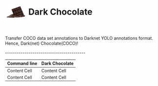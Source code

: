 <h1>
  <p style="display: inline-block;vertical-align: middle;"><img src="misc/chocolate.png" width="70" height="50" alt="Transfer COCO data set annotations to Darknet YOLO annotations format. Hence, Dark(net) Chocolate(COCO)!" /></p> Dark Chocolate
</h1>
<p>Transfer COCO data set annotations to Darknet YOLO annotations format. Hence, Dark(net) Chocolate(COCO)!</p>
-----------------------------------------

|Command line| Dark Chocolate |
| ------------- | ------------- |
| Content Cell  | Content Cell  |
| Content Cell  | Content Cell  |



